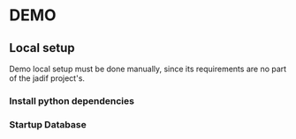 # DEMO

## Local setup

Demo local setup must be done manually, since its requirements are no part of the jadif project's.

### Install python dependencies

### Startup Database

